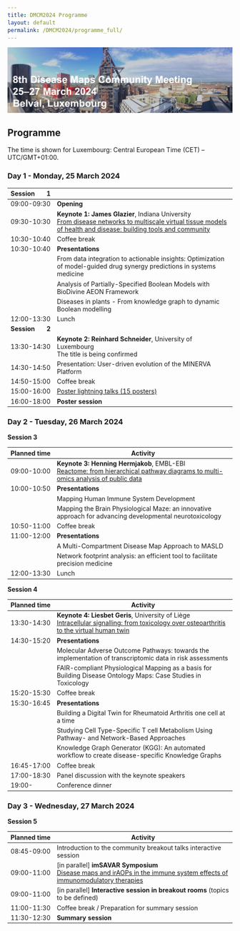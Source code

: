 ```yaml
---
title: DMCM2024 Programme
layout: default
permalink: /DMCM2024/programme_full/
---
```


<img src="/images/places/Belval08.jpg"/>

## Programme

The time is shown for Luxembourg: Central European Time (CET) – UTC/GMT+01:00.

### Day 1 - Monday, 25 March 2024

|  **Session&nbsp;&nbsp;&nbsp;&nbsp;&nbsp;&nbsp;&nbsp;1**   |    |
|--------------------------|---|
|       09:00-09:30        | **Opening** |
|       09:30-10:30        | **Keynote 1: James Glazier**, Indiana University <br> [From disease networks to multiscale virtual tissue models of health and disease: building tools and community](/DMCM2024/JamesGlazier) |  
|       10:30-10:40        | Coffee break |
|       10:30-10:40        | **Presentations** |
|                          | From data integration to actionable insights: Optimization of model-guided drug synergy predictions in systems medicine |
|                          | Analysis of Partially-Specified Boolean Models with BioDivine AEON Framework |
|                          | Diseases in plants - From knowledge graph to dynamic Boolean modelling |
|       12:00-13:30        | Lunch |
|  **Session&nbsp;&nbsp;&nbsp;&nbsp;&nbsp;&nbsp;&nbsp;2**   |    |
|       13:30-14:30        | **Keynote 2: Reinhard Schneider**, University of Luxembourg <br> The title is being confirmed |  
|       14:30-14:50        | Presentation: User-driven evolution of the MINERVA Platform |
|       14:50-15:00        | Coffee break |
|       15:00-16:00        | [Poster lightning talks (15 posters)](/DMCM2024/posters/) |
|       16:00-18:00        | **Poster session** |


### Day 2 - Tuesday, 26 March 2024

**Session 3**

| **Planned&nbsp;time**    | **Activity**                                                |
|--------------------------|-------------------------------------------------------------|
|       09:00-10:00        | **Keynote 3: Henning Hermjakob**, EMBL-EBI <br> [Reactome: from hierarchical pathway diagrams to multi-omics analysis of public data](/DMCM2024/HenningHermjakob) |
|       10:00-10:50        | **Presentations** |  
|                          | Mapping Human Immune System Development |
|                          | Mapping the Brain Physiological Maze: an innovative approach for advancing developmental neurotoxicology |
|       10:50-11:00        | Coffee break |
|       11:00-12:00        | **Presentations** |
|                          | A Multi-Compartment Disease Map Approach to MASLD |
|                          | Network footprint analysis: an efficient tool to facilitate precision medicine |
|       12:00-13:30        | Lunch |

**Session 4**

| **Planned&nbsp;time**    | **Activity**                                                |
|--------------------------|-------------------------------------------------------------|
|       13:30-14:30        | **Keynote 4: Liesbet Geris**, University of Liège <br> [Intracellular signalling: from toxicology over osteoarthritis to the virtual human twin](/DMCM2024/LiesbetGeris) |
|       14:30-15:20        | **Presentations** |  
|                          | Molecular Adverse Outcome Pathways: towards the implementation of transcriptomic data in risk assessments |
|                          | FAIR-compliant Physiological Mapping as a basis for Building Disease Ontology Maps: Case Studies in Toxicology |
|       15:20-15:30        | Coffee break |
|       15:30-16:45        | **Presentations** |
|                          | Building a Digital Twin for Rheumatoid Arthritis one cell at a time |
|                          | Studying Cell Type-Specific T cell Metabolism Using Pathway- and Network-Based Approaches |
|                          | Knowledge Graph Generator (KGG): An automated workflow to create disease-specific Knowledge Graphs |
|       16:45-17:00        | Coffee break |
|       17:00-18:30        | Panel discussion with the keynote speakers |
|       19:00-             | Conference dinner |  

### Day 3 - Wednesday, 27 March 2024

**Session 5**

| **Planned&nbsp;time**    | **Activity**                                                |
|--------------------------|-------------------------------------------------------------|
|       08:45-09:00        | Introduction to the community breakout talks interactive session |  
|       09:00-11:00        | [in parallel] **imSAVAR Symposium** <br> [Disease maps and irAOPs in the immune system effects of immunomodulatory therapies](/DMCM2024/imSAVAR) |
|       09:00-11:00        | [in parallel] **Interactive session in breakout rooms** (topics to be defined) |  
|       11:00-11:30        | Coffee break / Preparation for summary session |
|       11:30-12:30        | **Summary session** |



<!--
| **Session**   | **Time**     | **Activity**                                                |
|---------------|--------------|-------------------------------------------------------------|
| **Session 1** | 09:00-09:05  | **Welcome** |
|               | 09:05-10:05  | **Keynote speaker 1** |         
|               | 10:05-12:00  | **Presentations** |
|               | 12:00-13:30  | Lunch |
| **Session 2** | 13:30-14:30  | **Keynote speaker 2** |
|               | 14:30-16:00  | **Poster lightning talks** |
|               | 16:00-18:00  | **Poster session with drinks** |  
-->

